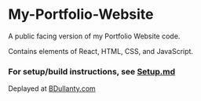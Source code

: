 # My-Portfolio-Website
A public facing version of my Portfolio Website code.

Contains elements of React, HTML, CSS, and JavaScript.

### For setup/build instructions, see [Setup.md](/Setup.md)

Deplayed at [BDullanty.com](https://BDullanty.com)